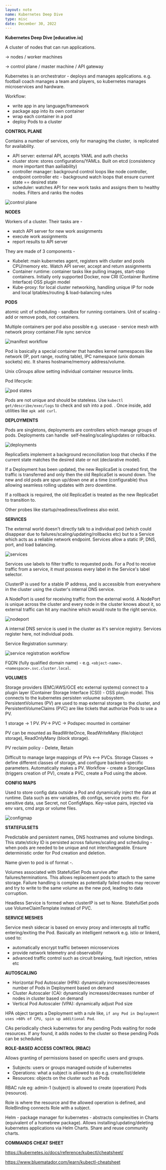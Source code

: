 ```yaml
---
layout: note
name: Kubernetes Deep Dive
type: misc
date: December 30, 2022
---
```


**Kubernetes Deep Dive [educative.io]**

A cluster of nodes that can run applications.

-> nodes / worker machines

-> control plane / master machine / API gateway

Kubernetes is an orchestrator - deploys and manages applications. e.g. football coach manages a team and players, so kubernetes manages microservices and hardware.

Workflow:

-   write app in any language/framework
-   package app into its own container
-   wrap each container in a pod
-   deploy Pods to a cluster

**CONTROL PLANE**

Contains a number of services, only for managing the cluster,  is replicated for availability.

-   API server: external API, accepts YAML and auth checks
-   cluster store: stores configurations/YAMLs. Built on etcd (consistency more important than aailiability)
-   controller manager: background control loops like node controller, endpoint controller etc - background watch loops that ensure current state == desired state
-   scheduler: watches API for new work tasks and assigns them to healthy nodes. Filters and ranks the nodes

![control plane](/images/notes/k8esdeepdive/control_plane.png)

**NODES**

Workers of a cluster. Their tasks are -

-   watch API server for new work assignments
-   execute work assignments
-   report results to API server

They are made of 3 components -

-   Kubelet: main kubernetes agent, registers with cluster and pools CPU/memory etc. Watch API server, accept and return assignments
-   Container runtime: container tasks like pulling images, start-stop containers. Initially only supported Docker, now CRI (Container Runtime Interface) OSS plugin model
-   Kube-proxy: for local cluster networking, handling unique IP for node and local Iptables/routing & load-balancing rules

**PODS**

atomic unit of scheduling - sandbox for running containers. Unit of scaling - add or remove pods, not containers.

Multiple containers per pod also possible e.g. usecase - service mesh with network proxy container.File sync service

![manifest workflow](/images/notes/k8esdeepdive/pod_workflow.png)

Pod is basically a special container that handles kernel namespaces like network (IP, port range, routing table), IPC namespace (unix domain sockets) etc. It shares hostname/memory address/volume.

Unix cGroups allow setting individual container resource limits.

Pod lifecycle:

![pod states](/images/notes/k8esdeepdive/pod_states.png)

Pods are not unique and should be stateless. Use `kubectl get/describe/exec/logs` to check and ssh into a pod. . Once inside, add utilities like `apk add curl`.

**DEPLOYMENTS**

Pods are singletons, deployments are controllers which manage groups of pods. Deployments can handle  self-healing/scaling/updates or rollbacks.

![deployments](/images/notes/k8esdeepdive/deployments.png)

ReplicaSets implement a background reconciliation loop that checks if the current state matches the desired state or not (declarative model).

If a Deployment has been updated, the new ReplicaSet is created first, the traffic is transferred and only then the old ReplicaSet is wound down. The new and old pods are spun up/down one at a time (configurable) thus allowing seamless rolling updates with zero downtime.

If a rollback is required, the old ReplicaSet is treated as the new ReplicaSet to transition to.

Other probes like startup/readiness/liveliness also exist.

**SERVICES**

The external world doesn't directly talk to a individual pod (which could disappear due to failures/scaling/updating/rollbacks etc) but to a Service which acts as a reliable network endpoint. Services allow a static IP, DNS, port, and load balancing.

![services](/images/notes/k8esdeepdive/services.png)

Services use labels to filter traffic to requested pods. For a Pod to receive traffic from a service, it must possess every label in the Service's label selector.

ClusterIP is used for a stable IP address, and is accessible from everywhere in the cluster using the cluster's internal DNS service.

A NodePort is used for receiving traffic from the external world. A NodePort is unique across the cluster and every node in the cluster knows about it, so external traffic can hit any machine which would route to the right service.

![nodeport](/images/notes/k8esdeepdive/nodeport.png)

A internal DNS service is used in the cluster as it's service registry. Services register here, not individual pods.

Service Registration summary:

![service registration workflow](/images/notes/k8esdeepdive/svc_reg_workflow.png)

FQDN (fully qualified domain name) - e.g. `<object-name>.<namespace>.svc.cluster.local`.

**VOLUMES**

Storage providers (EMC/AWS/GCE etc external systems) connect to a plugin layer (Container Storage Interface (CSI)) - OSS plugin model. This connects to the kubernetes persisten voluume subsystem. PersistentVolumes (PV) are used to map external storage to the cluster, and PersistentVolumeClaims (PVC) are like tickets that authorize Pods to use a PV.

1 storage -> 1 PV. PV-> PVC -> Podspec mounted in container

PV can be mounted as ReadWriteOnce, ReadWriteMany (file/object storage), ReadOnlyMany (block storage).

PV reclaim policy - Delete, Retain

Difficult to manage large mappings of PVs <--> PVCs. Storage Classes -> define different classes of storage, and configure backend-specific parameters. Automatically makes a PV. Workflow - create a StorageClass (triggers creation of PV), create a PVC, create a Pod using the above.

**CONFIG MAPS**

Used to store config data outside a Pod and dynamically inject the data at runtime. Data such as env variables, db configs, service ports etc. For sensitive data, use Secret, not ConfigMaps. Key-value pairs, injected via env vars, cmd args or volume files.

![configmap](/images/notes/k8esdeepdive/configmap.png)

**STATEFULSETS**

Predictable and persistent names, DNS hostnames and volume bindings. This state/sticky ID is persisted across failures/scaling and scheduling - when pods are needed to be unique and not interchangeable. Ensure deterministic order for Pod creation and deletion.

Name given to pod is of format <StatefulSetName>-<Integer>.

Volumes associated with StatefulSet Pods survive after failures/terminations. This allows replacement pods to attach to the same storage. Failure handling is complex as potentially failed nodes may recover and try to write to the same volume as the new pod, leading to data corruption.

Headless Service is formed when clusterIP is set to None. StatefulSet pods use VolumeClaimTemplate instead of PVC.

**SERVICE MESHES**

Service mesh sidecar is based on envoy proxy and intercepts all traffic entering/exiting the Pod. Basically an intelligent network e.g. istio or linkerd, used to:

-   automatically encrypt traffic between microservices
-   provide network telemetry and observability
-   advanced traffic control such as circuit breaking, fault injection, retries etc

**AUTOSCALING**

-   Horizontal Pod Autoscaler (HPA): dynamically increases/decreases number of Pods in Deployment based on demand
-   Cluster Autoscaler (CA): dynamically increases/decreases number of nodes in cluster based on demand
-   Vertical Pod Autoscaler (VPA): dynamically adjust Pod size

HPA object targets a Deployment with a rule like, `if any Pod in Deployment uses >60% of CPU, spin up additional Pod`.

CAs periodically check kubernetes for any pending Pods waiting for node resources. If any found, it adds nodes to the cluster so these pending Pods can be scheduled.

**ROLE-BASED ACCESS CONTROL (RBAC)**

Allows granting of permissions based on specific users and groups.

-   Subjects: users or groups managed outside of kubernetes
-   Operations: what a subject is allowed to do e.g. create/list/delete
-   Resources: objects on the cluster such as Pods

RBAC rule eg: admin-1 (subject) is allowed to create (operation) Pods (resource).

Role is where the resource and the allowed operation is defined, and RoleBinding connects Role with a subject.

Helm - package manager for kubernetes - abstracts complexities in Charts (equivalent of a homebrew package). Allows installing/updating/deleting kubernetes applications via Helm Charts. Share and reuse community charts.

**COMMANDS CHEAT SHEET**

<https://kubernetes.io/docs/reference/kubectl/cheatsheet/>

<https://www.bluematador.com/learn/kubectl-cheatsheet>

